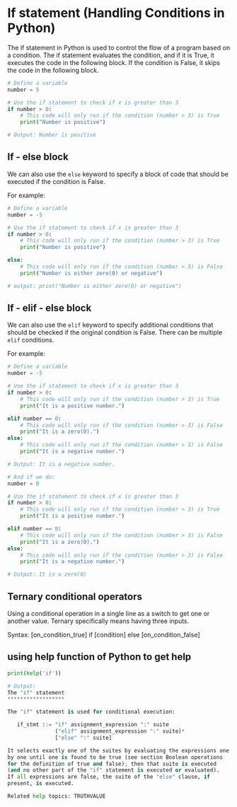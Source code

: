 # If statement (Handling Conditions in Python)

The if statement in Python is used to control the flow of a program based on a condition. The if statement evaluates the condition, and if it is True, it executes the code in the following block. If the condition is False, it skips the code in the following block.

```python
# Define a variable
number = 5

# Use the if statement to check if x is greater than 3
if number > 0:
    # This code will only run if the condition (number > 3) is True
    print("Number is positive")

# Output: Number is positive
```

## If - else block

We can also use the `else` keyword to specify a block of code that should be executed if the condition is False.

For example:

```python
# Define a variable
number = -5

# Use the if statement to check if x is greater than 3
if number > 0:
    # This code will only run if the condition (number > 3) is True
    print("Number is positive")

else:
    # This code will only run if the condition (number > 3) is False
    print("Number is either zero(0) or negative")

# output: print("Number is either zero(0) or negative")
```

## If - elif - else block

We can also use the `elif` keyword to specify additional conditions that should be checked if the original condition is False. There can be multiple `elif` conditions.

For example:

```python
# Define a variable
number = -5

# Use the if statement to check if x is greater than 3
if number > 0:
    # This code will only run if the condition (number > 3) is True
    print("It is a positive number.")

elif number == 0:
    # This code will only run if the condition (number > 3) is False
    print("It is a zero(0).")
else:
    # This code will only run if the condition (number > 3) is False
    print("It is a negative number.")

# Output: It is a negative number.

# And if we do:
number = 0

# Use the if statement to check if x is greater than 3
if number > 0:
    # This code will only run if the condition (number > 3) is True
    print("It is a positive number.")

elif number == 0:
    # This code will only run if the condition (number > 3) is False
    print("It is a zero(0).")
else:
    # This code will only run if the condition (number > 3) is False
    print("It is a negative number.")

# Output: It is a zero(0)
```

## Ternary conditional operators

Using a conditional operation in a single line as a switch to get one or another value. Ternary specifically means having three inputs.

Syntax: [on_condition_true] if [condition] else [on_condition_false]

## using help function of Python to get help

```python
print(help('if'))

# Output:
The "if" statement
******************

The "if" statement is used for conditional execution:

   if_stmt ::= "if" assignment_expression ":" suite
               ("elif" assignment_expression ":" suite)*
               ["else" ":" suite]

It selects exactly one of the suites by evaluating the expressions one
by one until one is found to be true (see section Boolean operations
for the definition of true and false); then that suite is executed
(and no other part of the "if" statement is executed or evaluated).
If all expressions are false, the suite of the "else" clause, if
present, is executed.

Related help topics: TRUTHVALUE
```
